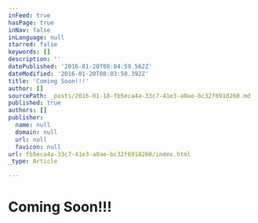 ```yaml
---
inFeed: true
hasPage: true
inNav: false
inLanguage: null
starred: false
keywords: []
description: ''
datePublished: '2016-01-20T08:04:59.562Z'
dateModified: '2016-01-20T08:03:50.392Z'
title: 'Coming Soon!!!'
author: []
sourcePath: _posts/2016-01-18-fb5eca4a-33c7-41e3-a0ae-bc32f6910260.md
published: true
authors: []
publisher:
  name: null
  domain: null
  url: null
  favicon: null
url: fb5eca4a-33c7-41e3-a0ae-bc32f6910260/index.html
_type: Article

---
```

# Coming Soon!!!